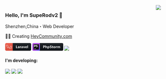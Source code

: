
<img align="right" src="https://github-readme-stats.vercel.app/api?username=supgeek-rod&theme=vue&count_private=true" />


### Hello, I'm SupeRodv2 👋

Shenzhen,China・Web Developer 
  
:superhero_man: Creating [HeyCommunity.com](https://www.heycommunity.com)   

<div>
<a href="#"><img height="25px" src="https://raw.githubusercontent.com/MikeCodesDotNET/ColoredBadges/master/png/dev/frameworks/laravel@3x.png"></a>
<a href="#"><img height="25px" src="https://raw.githubusercontent.com/MikeCodesDotNET/ColoredBadges/master/png/dev/tools/jetbrains_phpstorm@3x.png"></a>
<a href="#"><img height="25px" src="https://img.shields.io/badge/Composer-885630?style=for-the-badge&logo=Composer&logoColor=white"></a>
</div>

#### I'm developing:

<a href="https://github.com/HeyCommunity/HeyCommunity-backend"><img width="32%" src="https://github-readme-stats.vercel.app/api/pin/?username=heycommunity&repo=heycommunity-backend"></a>
<a href="https://github.com/HeyCommunity/HeyCommunity-wxapp"><img width="33%" src="https://github-readme-stats.vercel.app/api/pin/?username=heycommunity&repo=heycommunity-wxapp"></a>
<a href="https://github.com/supgeek-rod/faker-zh"><img width="33%" src="https://github-readme-stats.vercel.app/api/pin/?username=supgeek-rod&repo=faker-zh"></a>
